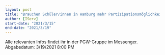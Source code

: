 ```yaml
---
layout: post
title: "Brauchen Schüler/innen in Hamburg mehr Partizipationsmöglichkeiten?"
author: [IServ]
start-date: "2021/3/15"
end-date: "2021/3/19"
---
```

Alle relevanten Infos findet ihr in der PGW-Gruppe im Messenger.
Abgabedatum: 3/19/2021 8:00 PM